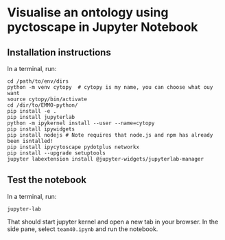 # Visualise an ontology using pyctoscape in Jupyter Notebook

## Installation instructions

In a terminal, run:

```shell
cd /path/to/env/dirs
python -m venv cytopy  # cytopy is my name, you can choose what ouy want
source cytopy/bin/activate
cd /dir/to/EMMO-python/
pip install -e .
pip install jupyterlab
python -m ipykernel install --user --name=cytopy
pip install ipywidgets
pip install nodejs # Note requires that node.js and npm has already been isntalled!
pip install ipycytoscape pydotplus networkx
pip install --upgrade setuptools
jupyter labextension install @jupyter-widgets/jupyterlab-manager
```

## Test the notebook

In a terminal, run:

```shell
jupyter-lab
```

That should start jupyter kernel and open a new tab in your browser.
In the side pane, select `team40.ipynb` and run the notebook.
